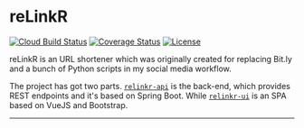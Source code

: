 # reLinkR

[![Cloud Build Status](https://storage.googleapis.com/build.craftingjava.com/build/relinkr.svg)](https://github.com/sbsends/cloud-build-badge)
[![Coverage Status](http://storage.googleapis.com/build.craftingjava.com/relinkr/coverage.svg)](http://storage.googleapis.com/build.craftingjava.com/relinkr/jacoco/index.html)
[![License](https://img.shields.io/badge/License-Apache%202.0-blue.svg)](https://opensource.org/licenses/Apache-2.0)

reLinkR is an URL shortener which was originally created for replacing Bit.ly and a bunch of Python scripts in my social media workflow. 

The project has got two parts. [`relinkr-api`](relinkr-api) is the back-end, which provides REST endpoints and it's based on Spring Boot. While [`relinkr-ui`](relinkr-ui) is an SPA based on VueJS and Bootstrap.

-----
